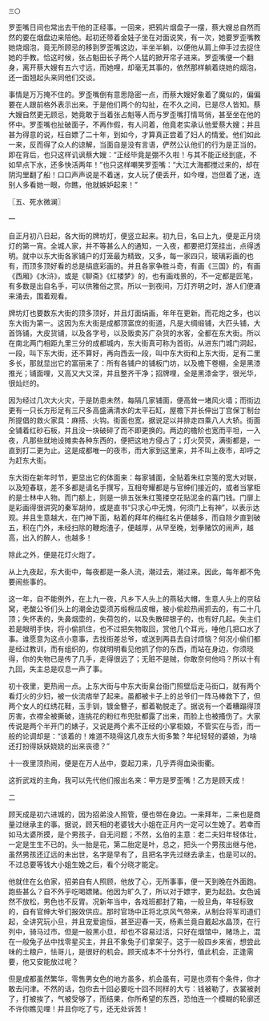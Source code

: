     三〇 

   罗歪嘴日间也常出去干他的正经事。一回来，把鸦片烟盘子一摆，蔡大嫂总自然而然的要在烟盘边来陪他。起初还带着金娃子坐在对面说笑，有一次，她要罗歪嘴教她烧烟泡，竟无所顾忌的移到罗歪嘴这边，半坐半躺，以便他从肩上伸手过去捉住她的手教。恰这时候，张占魁田长子两个人猛的掀开帘子进来。罗歪嘴便一个翻身，离开蔡大嫂有五六寸远，而她哩，却毫无其事的，依然那样躺着烧她的烟泡，还一面翘起头来同他们交谈。

   事情是万万掩不住的。罗歪嘴倒有意思隐密一点，而蔡大嫂好象着了魔似的，偏偏要在人跟前格外表示出来。于是他们两个的勾扯，在不久之间，已是尽人皆知。蔡大嫂自然更无顾忌，她竟敢于当着张占魁等人而与罗歪嘴打情骂俏，甚至坐在他的怀中。罗歪嘴也扯破面子，不再作假，有人问着，他竟老实承认他爱蔡大嫂；并且甚为得意的说，枉自嫖了二十年，到如今，才算真正尝着了妇人的情爱。他们如此一来，反而得了众人的谅解，当面自是没有言语，俨然公认他们的行为是正当的。即在背后，也只这样讥讽蔡大嫂：“正经毕竟是弸不久啦！与其不能正经到底，不如早点下水，还多快活两年！”也只这样嘲笑罗歪嘴：“大江大海都搅过来的，却在阴沟里翻了船！口口声声说是不着迷，女人玩了便丢开，如今哩，岂但着了迷，连别人多看她一眼，你瞧，他就嫉妒起来！”

   〖五、死水微澜〗

   一

   自正月初八日起，各大街的牌坊灯，便竖立起来。初九日，名曰上九，便是正月烧灯的第一宵。全城人家，并不等甚么人的通知，一入夜，都要把灯笼挂出，点得透明。就中以东大街各家铺户的灯笼最为精致，又多，每一家四只，玻璃彩画的也有，而顶多顶好看的总是绢底彩画的。并且各家争胜斗奇，有画《三国》的，有画《西厢》《水浒》，或是《聊斋》《红楼梦》的，也有画戏景的，不一定都是匠笔，有多数是出自名手，可以供雅俗之赏。所以一到夜间，万灯齐明之时，游人们便涌来涌去，围着观看。

   牌坊灯也要数东大街的顶多顶好，并且灯面绢画，年年在更新。而花炮之多，也以东大街为第一。这因为东大街是成都顶富庶的街道，凡是大绸缎铺，大匹头铺，大首饰铺，大皮货铺，以及各字号，以及贩卖苏广杂货的水客，全都在东大街。所以在南北两门相距九里三分的成都城内，东大街真可称为首街。从进东门城门洞起，一段，叫下东大街，还不算好，再向西去一段，叫中东大街和上东大街，足有二里多长，那就显出它的富丽来了：所有各铺户的铺板门坊，以及檐下卷棚，全是黑漆推光；铺面哩，又高又大又深，并且整齐干净；招牌哩，全是黑漆金字，很光华，很灿烂的。

   因为经过几次大火灾，于是防患未然，每隔几家铺面，便高耸一堵风火墙；而街边更有一只长方形足有三尺多高盛满清水的太平石缸，屋檐下并长伸出丁宫保丁制台所提倡的救火家具：麻搭、火钩。街面也宽，据说足以并排走四乘八人大轿。街面全铺着红砂石板，并且没一块破碎了而不即更换的。两边的檐阶也宽而平坦，一入夜，凡那些就地设摊卖各种东西的，便把这地方侵占了；灯火荧荧，满街都是，一直到打二更为止。这是成都唯一的夜市，而大家到这里来，并不叫上夜市，却呼之为赶东大街。

   东大街在新年时节，更显出它的体面来：每家铺面，全贴着朱红京笺的宽大对联，以及短春联，差不多都是请名手撰写，互相夸耀都是与官绅们接近的，或者当掌柜的是士林中人物。而门额上，则是一排五张朱红笺搂空花贴泥金的喜门钱。门扉上是彩画得很讲究的秦军胡帅，或是直书“只求心中无愧，何须门上有神”，以表示达观。并且生意越大，在门神下面，粘着的拜年的梅红名片便越多，而自除夕直到破五，积在门外，未经扫除的鞭炮渣子，便越厚，从早至晚，划拳赌饮的闹声，越高，出入的醉人，也越多！

   除此之外，便是花灯火炮了。

   从上九夜起，东大街中，每夜都是一条人流，潮过去，潮过来。因此，每年都不免要闹些事的。

   这一年，自不能例外，在上九一夜，凡乡下人头上的燕毡大帽，生意人头上的京毡窝，老酸公爷们头上的潮金边耍须苏缎棉瓜皮帽，被小偷趁热闹抓去的，有二十几顶；失怀表的，失鼻烟壶的，失荷包的，以及失散碎银子的，也有好几起。失主们若是眼明手快，将小偷抓住，也不过把失物取回，赏他几个耳光，唾他几把口水了事。谁愿意为这点小意事，去找街差总爷，或送到两县去自讨烦恼？何况小偷们都是经过教训，而有组织的，你就明明看见他抓了你的东西，而站在身边，你须晓得，你的失物已是传了几手，走得很远了；无赃不是贼，你敢奈何他吗？所以十有九回，失主总是叹息一声了事。

   初十夜里，更热闹一点。上东大街与中东大街臬台衙门照壁后走马街口，就有两个看灯火的少妇，被一伙流痞举了起来。虽都被卡子上的总爷们一阵马棒救下了，但两个女人的红绣花鞋，玉手钏，镀金簪子，都着勒脱走了。据说有一个着糟蹋得顶厉害，衣襟全被撕破，连挑花的粉红布兜肚都露了出来，而脸上也被搔伤了。大家传说是两个半开门的婊子，又说是两个素不正经的小掌柜娘，不管实在与否，而一般的论调却是：“该着的！难道不晓得这几夜东大街多繁？年纪轻轻的婆娘，为啥还打扮得妖妖娆娆的出来丧德？”

   十一夜里顶热闹，便是在万人丛中，耍起刀来，几乎弄得血染街衢。

   这折武戏的主角，我可以先代他们报出名来：甲方是罗歪嘴！乙方是顾天成！

   二

   顾天成是初六进城的，因为招弟没人照管，便也带在身边。一来拜年，二来也是商量过继承主的事。据说，顾天相的老婆钱大小姐在正月内一定可以生娩了。若幸而如马太婆所摸，是个男孩子，自无问题；不然，幺伯的主意：老二夫妇年轻体壮，一定是生生不已的。头一胎是花，第二胎定是叶，总之，把头一个男孩出继与他，虽然男孩还辽远的未出世，名字是早有了，且把名字先过继去承主，也是可以的。不过总要等钱大小姐生娩之后，看个分晓才能定。

   他就住在幺伯家，招弟自有人照顾，他放了心，无所事事，便一天到晚在外面跑。跑些甚么？自不外乎吃喝嫖赌。他因为旷久了，所以对于嫖字，更为起劲。女色诚然不放松，男色也不反胃。况新年当中，各戏班都封了箱，一般旦角，年轻标致的，自有官绅大爷们报效供应。那时官场中正将北京风气带来，从制台将军司道们起，全讲究玩小旦，并且宠爱逾恒，甚至迎春一天，杨素兰竟自戴起水晶顶，在行列中，骑马过市。但是一般黑小旦，却也不容易过活，只好在烟馆中，赌场上，混在一般兔子丛中找零星买主，并且不象兔子们拿架子。这于一般四乡来省，想尝此味的土粮户，怯哥儿，是很好的机会。顾天成本不十分外行，值此机会，正逢需要，他又安能放过呢？

   但是成都虽然繁华，零售男女色的地方虽多，机会虽有，可是也须有个条件，你才敢去问津。不然的话，包你去十回必要吃十回不同样的大亏：钱被勒了，衣裳被剥了，打被挨了，气被受够了，而结果，你所希望的东西，恐怕连一个模糊的轮廓还不许你瞧见哩！并且你吃了亏，还无处诉苦！

